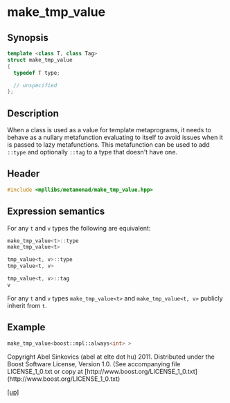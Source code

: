 # make_tmp_value

## Synopsis

```cpp
template <class T, class Tag>
struct make_tmp_value
{
  typedef T type;

  // unspecified
};
```

## Description

When a class is used as a value for template metaprograms, it needs to behave as
a nullary metafunction evaluating to itself to avoid issues when it is passed to
lazy metafunctions. This metafunction can be used to add `::type` and optionally
`::tag` to a type that doesn't have one.

## Header

```cpp
#include <mpllibs/metamonad/make_tmp_value.hpp>
```

## Expression semantics

For any `t` and `v` types the following are equivalent:

```cpp
make_tmp_value<t>::type
make_tmp_value<t>
```

```cpp
tmp_value<t, v>::type
tmp_value<t, v>
```

```cpp
tmp_value<t, v>::tag
v
```

For any `t` and `v` types `make_tmp_value<t>` and `make_tmp_value<t, v>`
publicly inherit from `t`.

## Example

```cpp
make_tmp_value<boost::mpl::always<int> >
```

<p class="copyright">
Copyright Abel Sinkovics (abel at elte dot hu) 2011.
Distributed under the Boost Software License, Version 1.0.
(See accompanying file LICENSE_1_0.txt or copy at
[http://www.boost.org/LICENSE_1_0.txt](http://www.boost.org/LICENSE_1_0.txt)
</p>

[[up]](reference.html)



